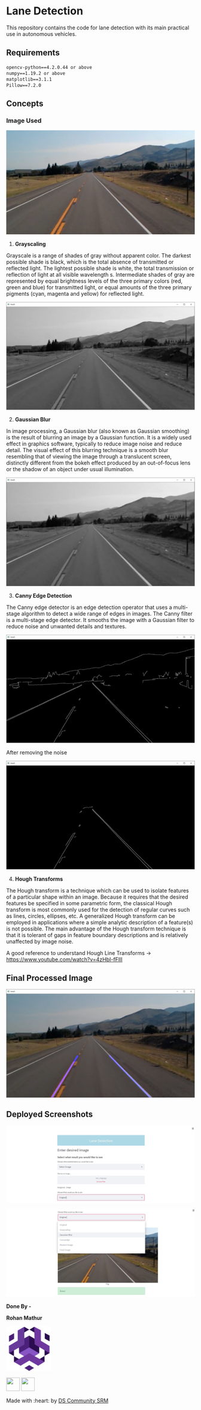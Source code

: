 # Lane Detection
This repository contains the code for lane detection with its main practical use in autonomous vehicles.

## Requirements
```
opencv-python==4.2.0.44 or above
numpy==1.19.2 or above
matplotlib==3.1.1
Pillow==7.2.0
```
## Concepts

### Image Used
![alt text](https://github.com/RohanMathur17/Lane-Detection/blob/master/Images/test_image.jpg)

1. **Grayscaling**

Grayscale is a range of shades of gray without apparent color. The darkest possible shade is black, which is the total absence of transmitted or reflected light. The lightest possible shade is white, the total transmission or reflection of light at all visible wavelength s. Intermediate shades of gray are represented by equal brightness levels of the three primary colors (red, green and blue) for transmitted light, or equal amounts of the three primary pigments (cyan, magenta and yellow) for reflected light.

![alt text](https://github.com/RohanMathur17/Lane-Detection/blob/master/Images/Grayscaling.jpeg)


2. **Gaussian Blur**

In image processing, a Gaussian blur (also known as Gaussian smoothing) is the result of blurring an image by a Gaussian function. It is a widely used effect in graphics software, typically to reduce image noise and reduce detail. The visual effect of this blurring technique is a smooth blur resembling that of viewing the image through a translucent screen, distinctly different from the bokeh effect produced by an out-of-focus lens or the shadow of an object under usual illumination.

![alt text](https://github.com/RohanMathur17/Lane-Detection/blob/master/Images/GaussianBlur.jpeg)

3. **Canny Edge Detection**

The Canny edge detector is an edge detection operator that uses a multi-stage algorithm to detect a wide range of edges in images. The Canny filter is a multi-stage edge detector. It smooths the image with a Gaussian filter to reduce noise and unwanted details and textures.


![alt text](https://github.com/RohanMathur17/Lane-Detection/blob/master/Images/CannyEdgeDetection.jpeg)

After removing the noise 

![alt text](https://github.com/RohanMathur17/Lane-Detection/blob/master/Images/FilteredCannyImage.jpeg)

4. **Hough Transforms**

The Hough transform is a technique which can be used to isolate features of a particular shape within an image. Because it requires that the desired features be specified in some parametric form, the classical Hough transform is most commonly used for the detection of regular curves such as lines, circles, ellipses, etc. 
A generalized Hough transform can be employed in applications where a simple analytic description of a feature(s) is not possible. The main advantage of the Hough transform technique is that it is tolerant of gaps in feature boundary descriptions and is relatively unaffected by image noise.

A good reference to understand Hough Line Transforms -> https://www.youtube.com/watch?v=4zHbI-fFIlI



## Final Processed Image

![alt text](https://github.com/RohanMathur17/Lane-Detection/blob/master/Images/FinalProcessedImage.jpeg)


## Deployed Screenshots

![alt text](https://github.com/RohanMathur17/Lane-Detection/blob/master/Images/SelectImage.jpeg)

![alt text](https://github.com/RohanMathur17/Lane-Detection/blob/master/Images/SelectOption.jpeg)

**Done By -**

**Rohan Mathur**

<p align="left">
<img src = "https://github.com/Data-Science-Community-SRM/template/blob/master/logo-light.png?raw=true"  height="120" alt="Your Name Here (Insert Your Image Link In Src">
</p>
<p align="left">
<a href = "https://github.com/RohanMathur17"><img src = "http://www.iconninja.com/files/241/825/211/round-collaboration-social-github-code-circle-network-icon.svg" width="36" height = "36"/></a>
<a href = "https://www.linkedin.com/in/rohanmathur17">
<img src = "http://www.iconninja.com/files/863/607/751/network-linkedin-social-connection-circular-circle-media-icon.svg" width="36" height="36"/>
</a>
</p>
</td>

<p align="left">
	Made with :heart: by <a href="https://dscommunity.in">DS Community SRM</a>
</p>

